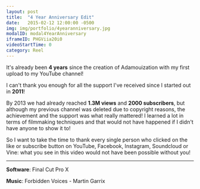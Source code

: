 ```yaml
---
layout: post
title:  "4 Year Anniversary Edit"
date:   2015-02-12 12:00:00 -0500
img: img/portfolio/4yearanniversary.jpg
modalID: modal4YearAnniversary
iframeID: PHGViia20i0
videoStartTime: 0
category: Reel
---
```

 
It's already been **4 years** since the creation of Adamouization with my first upload to my YouTube channel! 

I can't thank you enough for all the support I've received since I started out in **2011**!

By 2013 we had already reached **1.3M views** and **2000 subscribers**, but although my previous channel was deleted due 
to copyright reasons, the achievement and the support was what really mattered! I learned a lot in terms of filmmaking 
techniques and that would not have happened if I didn't have anyone to show it to!

So I want to take the time to thank every single person who clicked on the like or subscribe button on YouTube, 
Facebook, Instagram, Soundcloud or Vine: what you see in this video would not have been possible without you! 

<hr>

**Software**: Final Cut Pro X

**Music**: Forbidden Voices - Martin Garrix